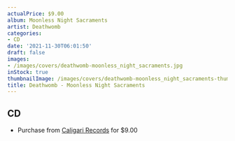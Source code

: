 ```yaml
---
actualPrice: $9.00
album: Moonless Night Sacraments
artist: Deathwomb
categories:
- CD
date: '2021-11-30T06:01:50'
draft: false
images:
- /images/covers/deathwomb-moonless_night_sacraments.jpg
inStock: true
thumbnailImage: /images/covers/deathwomb-moonless_night_sacraments-thumb.jpg
title: Deathwomb - Moonless Night Sacraments
---
```


## CD
* Purchase from [Caligari Records](https://caligarirecords.storenvy.com/products/34209364-deathwomb-moonless-night-sacraments-cd) for $9.00
